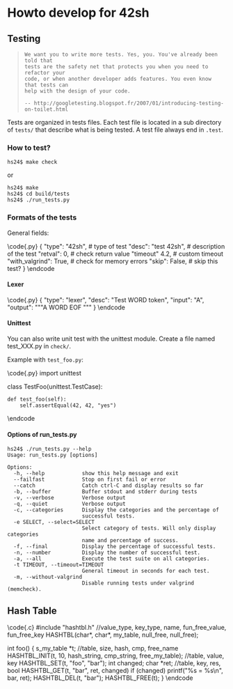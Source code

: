 Howto develop for 42sh
======================

Testing
-------

<blockquote>

    We want you to write more tests. Yes, you. You've already been told that
    tests are the safety net that protects you when you need to refactor your
    code, or when another developer adds features. You even know that tests can
    help with the design of your code.

    -- http://googletesting.blogspot.fr/2007/01/introducing-testing-on-toilet.html

</blockquote>

Tests are organized in tests files. Each test file is located in a sub
directory of `tests/` that describe what is being tested. A test file always
end in `.test`.

### How to test?

    hs24$ make check

or

    hs24$ make
    hs24$ cd build/tests
    hs24$ ./run_tests.py

### Formats of the tests

General fields:

\code{.py}
{
    "type": "42sh",        # type of test
    "desc": "test 42sh",   # description of the test
    "retval": 0,           # check return value
    "timeout" 4.2,         # custom timeout
    "with_valgrind": True, # check for memory errors
    "skip": False,         # skip this test?
}
\endcode

#### Lexer

\code{.py}
{
    "type": "lexer",
    "desc": "Test WORD token",
    "input": "A",
    "output": """A      WORD
        EOF
"""
}
\endcode

#### Unittest

You can also write unit test with the unittest module. Create a file named
test_XXX.py in `check/`.

Example with `test_foo.py`:

\code{.py}
import unittest

class TestFoo(unittest.TestCase):

    def test_foo(self):
        self.assertEqual(42, 42, "yes")
\endcode

#### Options of run_tests.py

    hs24$ ./run_tests.py --help
    Usage: run_tests.py [options]

    Options:
      -h, --help            show this help message and exit
      --failfast            Stop on first fail or error
      --catch               Catch ctrl-C and display results so far
      -b, --buffer          Buffer stdout and stderr during tests
      -v, --verbose         Verbose output
      -q, --quiet           Verbose output
      -c, --categories      Display the categories and the percentage of
                            successful tests.
      -e SELECT, --select=SELECT
                            Select category of tests. Will only display categories
                            name and percentage of success.
      -f, --final           Display the percentage of successful tests.
      -n, --number          Display the number of successful test.
      -a, --all             Execute the test suite on all categories.
      -t TIMEOUT, --timeout=TIMEOUT
                            General timeout in seconds for each test.
      -m, --without-valgrind
                            Disable running tests under valgrind (memcheck).


Hash Table
----------

\code{.c}
#include "hashtbl.h"
//value_type, key_type, name, fun_free_value, fun_free_key
HASHTBL(char*, char*, my_table, null_free, null_free);

int foo()
{
    s_my_table *t;
    //table, size, hash, cmp, free_name
    HASHTBL_INIT(t, 10, hash_string, cmp_string, free_my_table);
    //table, value, key
    HASHTBL_SET(t, "foo", "bar");
    int changed;
    char *ret;
    //table, key, res, bool
    HASHTBL_GET(t, "bar", ret, changed)
    if (changed)
        printf("%s = %s\n", bar, ret);
    HASHTBL_DEL(t, "bar");
    HASHTBL_FREE(t);
}
\endcode
